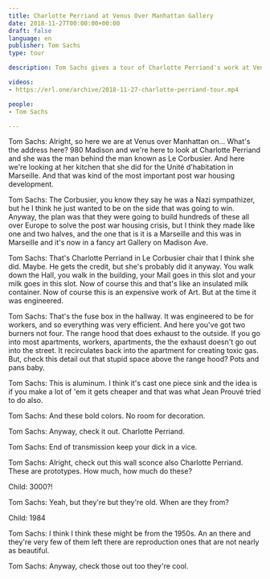 ```yaml
---
title: Charlotte Perriand at Venus Over Manhattan Gallery
date: 2018-11-27T00:00:00+00:00
draft: false
language: en
publisher: Tom Sachs
type: tour

description: Tom Sachs gives a tour of Charlotte Perriand's work at Venus Over Manhattan Gallery.

videos:
- https://erl.one/archive/2018-11-27-charlotte-perriand-tour.mp4

people:
- Tom Sachs

---
```


Tom Sachs: Alright, so here we are at Venus over Manhattan on... What's the address here? 980 Madison and we're here to look at Charlotte Perriand and she was the man behind the man known as Le Corbusier. And here we're looking at her kitchen that she did for the Unité d'habitation in Marseille. And that was kind of the most important post war housing development.

Tom Sachs: The Corbusier, you know they say he was a Nazi sympathizer, but he I think he just wanted to be on the side that was going to win. Anyway, the plan was that they were going to build hundreds of these all over Europe to solve the post war housing crisis, but I think they made like one and two halves, and the one that is it is a Marseille and this was in Marseille and it's now in a fancy art Gallery on Madison Ave.

Tom Sachs: That's Charlotte Perriand in Le Corbusier chair that I think she did. Maybe. He gets the credit, but she's probably did it anyway. You walk down the Hall, you walk in the building, your Mail goes in this slot and your milk goes in this slot. Now of course this and that's like an insulated milk container. Now of course this is an expensive work of Art. But at the time it was engineered.

Tom Sachs: That's the fuse box in the hallway. It was engineered to be for workers, and so everything was very efficient. And here you've got two burners not four. The range hood that does exhaust to the outside. If you go into most apartments, workers, apartments, the the exhaust doesn't go out into the street. It recirculates back into the apartment for creating toxic gas. But, check this detail out that stupid space above the range hood? Pots and pans baby.

Tom Sachs: This is aluminum. I think it's cast one piece sink and the idea is if you make a lot of 'em it gets cheaper and that was what Jean Prouvé tried to do also.

Tom Sachs: And these bold colors. No room for decoration.

Tom Sachs: Anyway, check it out. Charlotte Perriand.

Tom Sachs: End of transmission keep your dick in a vice.

Tom Sachs: Alright, check out this wall sconce also Charlotte Perriand. These are prototypes. How much, how much do these?

Child: 3000?!

Tom Sachs: Yeah, but they're but they're old. When are they from?

Child: 1984

Tom Sachs: I think I think these might be from the 1950s. An an there and they're very few of them left there are reproduction ones that are not nearly as beautiful.

Tom Sachs: Anyway, check those out too they're cool.
